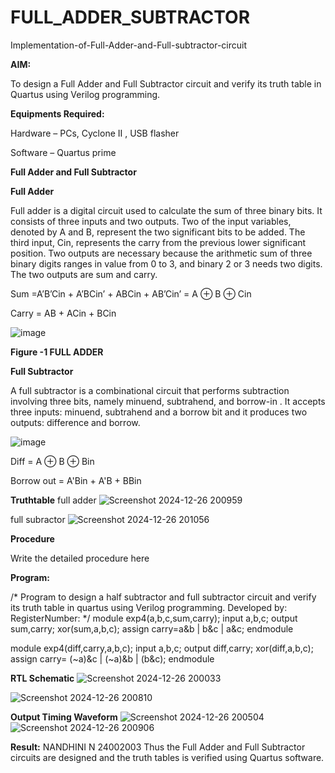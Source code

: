 # FULL_ADDER_SUBTRACTOR

Implementation-of-Full-Adder-and-Full-subtractor-circuit

**AIM:**

To design a Full Adder and Full Subtractor circuit and verify its truth table in Quartus using Verilog programming.

**Equipments Required:**

Hardware – PCs, Cyclone II , USB flasher

Software – Quartus prime

**Full Adder and Full Subtractor**

**Full Adder**

Full adder is a digital circuit used to calculate the sum of three binary bits. It consists of three inputs and two outputs. Two of the input variables, denoted by A and B, represent the two significant bits to be added. The third input, Cin, represents the carry from the previous lower significant position. Two outputs are necessary because the arithmetic sum of three binary digits ranges in value from 0 to 3, and binary 2 or 3 needs two digits. The two outputs are sum and carry.

Sum =A’B’Cin + A’BCin’ + ABCin + AB’Cin’ = A ⊕ B ⊕ Cin 

Carry = AB + ACin + BCin

![image](https://github.com/naavaneetha/FULL_ADDER_SUBTRACTOR/assets/154305477/0f30ba51-5ffb-4198-845f-18e054f675e7)

**Figure -1 FULL ADDER**

**Full Subtractor**

A full subtractor is a combinational circuit that performs subtraction involving three bits, namely minuend, subtrahend, and borrow-in . It accepts three inputs: minuend, subtrahend and a borrow bit and it produces two outputs: difference and borrow.

![image](https://github.com/naavaneetha/FULL_ADDER_SUBTRACTOR/assets/154305477/02b24f51-ab51-4304-9ad6-7b81ffc1ead5)

Diff = A ⊕ B ⊕ Bin 

Borrow out = A'Bin + A'B + BBin

**Truthtable**
full adder
![Screenshot 2024-12-26 200959](https://github.com/user-attachments/assets/d26344ea-1d0c-4ffd-a9b0-067c2a04b43a)

 full subractor
![Screenshot 2024-12-26 201056](https://github.com/user-attachments/assets/8faa7ef1-7a48-4331-87d5-60e9637119f7)

**Procedure**

Write the detailed procedure here

**Program:**

/* Program to design a half subtractor and full subtractor circuit and verify its truth table in quartus using Verilog programming. Developed by: RegisterNumber:
*/
 module exp4(a,b,c,sum,carry);
 input a,b,c;
 output sum,carry;
 xor(sum,a,b,c);
 assign carry=a&b | b&c | a&c;
 endmodule

module exp4(diff,carry,a,b,c);
input a,b,c;
output diff,carry;
xor(diff,a,b,c);
assign carry= (~a)&c | (~a)&b | (b&c);
endmodule

**RTL Schematic**
![Screenshot 2024-12-26 200033](https://github.com/user-attachments/assets/bb3623fd-aaad-431e-a51d-c62bf80f05a7)

![Screenshot 2024-12-26 200810](https://github.com/user-attachments/assets/302e6d10-9ae3-4ec5-a91c-da8c6482a929)

**Output Timing Waveform**
![Screenshot 2024-12-26 200504](https://github.com/user-attachments/assets/a4f8494c-3a7c-476a-b0db-be07d78be63d)
![Screenshot 2024-12-26 200906](https://github.com/user-attachments/assets/e0754809-88ed-49c4-afe6-ef4030e105cb)

**Result:**
NANDHINI N 24002003
Thus the Full Adder and Full Subtractor circuits are designed and the truth tables is verified using Quartus software.



